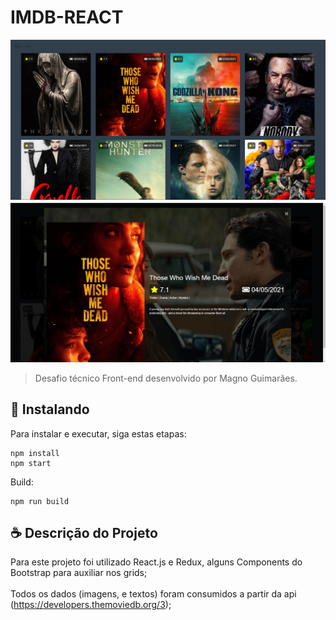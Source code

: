 # IMDB-REACT

<img src="print.png" alt="Print 1">
<img src="print2.png" alt="Print 2">

> Desafio técnico Front-end desenvolvido por Magno Guimarães.

## 🚀 Instalando

Para instalar e executar, siga estas etapas:

```
npm install
npm start
```

Build:
```
npm run build
```

## ☕ Descrição do Projeto

Para este projeto foi utilizado React.js e Redux, alguns Components do Bootstrap para auxiliar nos grids; <br><br>
Todos os dados (imagens, e textos) foram consumidos a partir da api (https://developers.themoviedb.org/3);

